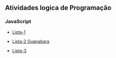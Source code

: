 ## Atividades logica de Programação 

### **JavaScript**
- [Lista-1](./Atividade%20%20lista1/)

- [Lista-2 Guanabara](./Atividade%20lista-2-Guanabara/)

- [Lista-3](./Atividade%20%20lista%203/)